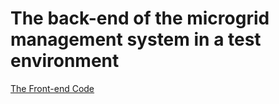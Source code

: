 # The back-end of the microgrid management system in a test environment

[The Front-end Code](https://github.com/bloodmooncode/Blazorwasm)
